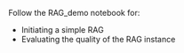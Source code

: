 Follow the RAG_demo notebook for:
- Initiating a simple RAG
- Evaluating the quality of the RAG instance
